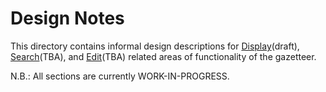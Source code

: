 # Design Notes

This directory contains informal design descriptions for [Display][1](draft), [Search][2](TBA), and [Edit][3](TBA) related areas of functionality of the gazetteer.

N.B.: All sections are currently WORK-IN-PROGRESS.

[1]:	/design/display.md
[2]:	/design/search.md
[3]:	/design/edit.md